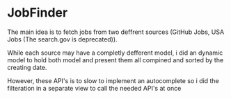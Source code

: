 # JobFinder
The main idea is to fetch jobs from two deffrent sources (GitHub Jobs, USA Jobs (The search.gov is deprecated)).

While each source may have a completly defferent model, i did an dynamic model to hold both model and present them all compined and sorted by the creating date.

However, these API's is to slow to implement an autocomplete so i did the filteration in a separate view to call the needed API's at once
